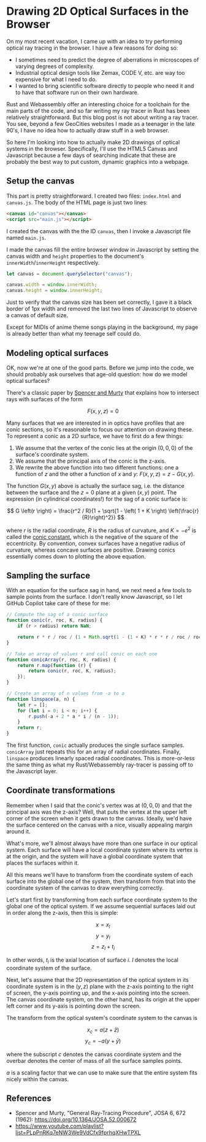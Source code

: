 # Drawing 2D Optical Surfaces in the Browser

On my most recent vacation, I came up with an idea to try performing optical ray tracing in the browser. I have a few reasons for doing so:

- I sometimes need to predict the degree of aberrations in microscopes of varying degrees of complexity.
- Industrial optical design tools like Zemax, CODE V, etc. are way too expensive for what I need to do.
- I wanted to bring scientific software directly to people who need it and to have that software run on their own hardware.

Rust and Webassembly offer an interesting choice for a toolchain for the main parts of the code, and so far writing my ray tracer in Rust has been relatively straightforward. But this blog post is not about writing a ray tracer. You see, beyond a few GeoCities websites I made as a teenager in the late 90's, I have no idea how to actually draw stuff in a web browser.

So here I'm looking into how to actually make 2D drawings of optical systems in the browser. Specifically, I'll use the HTML5 Canvas and Javascript because a few days of searching indicate that these are probably the best way to put custom, dynamic graphics into a webpage.

## Setup the canvas

This part is pretty straightforward. I created two files: `index.html` and `canvas.js`. The body of the HTML page is just two lines:

```html
<canvas id="canvas"></canvas>
<script src="main.js"></script>
```

I created the canvas with the the ID `canvas`, then I invoke a Javascript file named `main.js`.

I made the canvas fill the entire browser window in Javascript by setting the canvas width and `height` properties to the document's `innerWidth`/`innerHeight` respectively.

```js
let canvas = document.querySelector("canvas");

canvas.width = window.innerWidth;
canvas.height = window.innerHeight;
```

Just to verify that the canvas size has been set correctly, I gave it a black border of 1px width and removed the last two lines of Javascript to observe a canvas of default size.

Except for MIDIs of anime theme songs playing in the background, my page is already better than what my teenage self could do.

## Modeling optical surfaces

OK, now we're at one of the good parts. Before we jump into the code, we should probably ask ourselves that age-old question: how do we model optical surfaces?

There's a classic paper by [Spencer and Murty](https://doi.org/10.1364/JOSA.52.000672) that explains how to intersect rays with surfaces of the form

$$ F \left(x, y, z\right) = 0 $$

Many surfaces that we are interested in in optics have profiles that are conic sections, so it's reasonable to focus our attention on drawing these. To represent a conic as a 2D surface, we have to first do a few things:

1. We assume that the vertex of the conic lies at the origin $(0, 0, 0)$ of the surface's coordinate system.
1. We assume that the principal axis of the conic is the z-axis.
1. We rewrite the above function into two different functions: one a function of $z$ and the other a function of $x$ and $y$: $F \left(x, y, z\right) = z - G \left(x, y \right)$.

The function $G\left(x, y \right)$ above is actually the surface sag, i.e. the distance between the surface and the $z=0$ plane at a given $(x, y)$ point. The expression (in cylindrical coordinates!) for the sag of a conic surface is:

$$ G \left(r \right) = \frac{r^2 / R}{1 + \sqrt{1 - \left( 1 + K \right) \left(\frac{r}{R}\right)^2}} $$

where $r$ is the radial coordinate, $R$ is the radius of curvature, and $K = -e^2$ is called the [conic constant](https://en.wikipedia.org/wiki/Conic_constant), which is the negative of the square of the eccentricity. By convention, convex surfaces have a negative radius of curvature, whereas concave surfaces are positive. Drawing conics essentially comes down to plotting the above equation.

## Sampling the surface

With an equation for the surface sag in hand, we next need a few tools to sample points from the surface. I don't really know Javascript, so I let GitHub Copilot take care of these for me:

```js
// Compute the sag of a conic surface
function conic(r, roc, K, radius) {
    if (r > radius) return NaN;

    return r * r / roc / (1 + Math.sqrt(1 - (1 + K) * r * r / roc / roc));
}

// Take an array of values r and call conic on each one
function conicArray(r, roc, K, radius) {
    return r.map(function (r) {
        return conic(r, roc, K, radius);
    });
}

// Create an array of n values from -a to a
function linspace(a, n) {
    let r = [];
    for (let i = 0; i < n; i++) {
        r.push(-a + 2 * a * i / (n - 1));
    }
    return r;
}
```

The first function, `conic` actually produces the single surface samples. `conicArray` just repeats this for an array of radial coordinates. Finally, `linspace` produces linearly spaced radial coordinates. This is more-or-less the same thing as what my Rust/Webassembly ray-tracer is passing off to the Javascript layer.

## Coordinate transformations

Remember when I said that the conic's vertex was at $\left(0, 0, 0\right)$ and that the principal axis was the z-axis? Well, that puts the vertex at the upper left corner of the screen when it gets drawn to the canvas. Ideally, we'd have the surface centered on the canvas with a nice, visually appealing margin around it.

What's more, we'll almost always have more than one surface in our optical system. Each surface will have a local coordinate system where its vertex is at the origin, and the system will have a global coordinate system that places the surfaces within it.

All this means we'll have to transform from the coordinate system of each surface into the global one of the system, then transform from that into the coordinate system of the canvas to draw everything correctly.

Let's start first by transforming from each surface coordinate system to the global one of the optical system. If we assume sequential surfaces laid out in order along the z-axis, then this is simple:

$$x = x_l$$
$$y = y_l$$
$$z = z_l + t_i$$

In other words, $t_i$ is the axial location of surface $i$. $l$ denotes the local coordinate system of the surface.

Next, let's assume that the 2D representation of the optical system in its coordinate system is in the $\left(y, z\right)$ plane with the z-axis pointing to the right of screen, the y-axis pointing up, and the x-axis pointing into the screen. The canvas coordinate system, on the other hand, has its origin at the upper left corner and its y-axis is pointing down the screen.

The transform from the optical system's coordinate system to the canvas is

$$x_c = a \left( z + \bar{z} \right)$$
$$y_c = -a \left( y + \bar{y} \right)$$

where the subscript $c$ denotes the canvas coordinate system and the overbar denotes the center of mass of all the surface samples points.

$a$ is a scaling factor that we can use to make sure that the entire system fits nicely within the canvas.


## References

- Spencer and Murty, "General Ray-Tracing Procedure", JOSA 6, 672 (1962): https://doi.org/10.1364/JOSA.52.000672
- https://www.youtube.com/playlist?list=PLpPnRKq7eNW3We9VdCfx9fprhqXHwTPXL